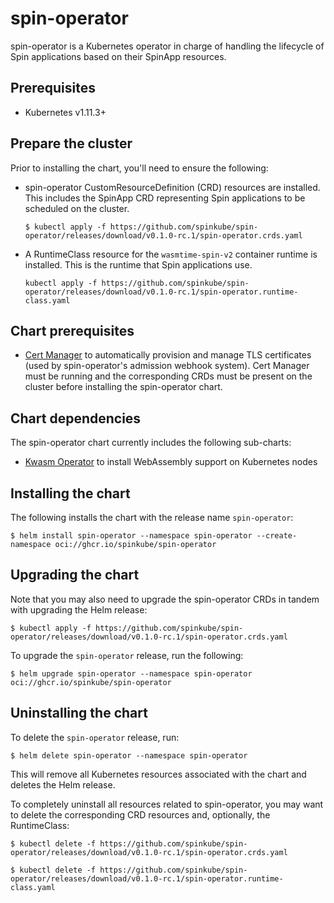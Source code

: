 # spin-operator

spin-operator is a Kubernetes operator in charge of handling the lifecycle of Spin applications based on their SpinApp resources.

## Prerequisites

- Kubernetes v1.11.3+

## Prepare the cluster

Prior to installing the chart, you'll need to ensure the following:

- spin-operator CustomResourceDefinition (CRD) resources are installed. This includes the SpinApp CRD representing Spin applications to be scheduled on the cluster.

  <!-- TODO: templatize with release version corresponding to chart's appVersion -->

  ```console
  $ kubectl apply -f https://github.com/spinkube/spin-operator/releases/download/v0.1.0-rc.1/spin-operator.crds.yaml
  ```

- A RuntimeClass resource for the `wasmtime-spin-v2` container runtime is installed. This is the runtime that Spin applications use.

  <!-- TODO: templatize with release version corresponding to chart's appVersion -->

  ```console
  kubectl apply -f https://github.com/spinkube/spin-operator/releases/download/v0.1.0-rc.1/spin-operator.runtime-class.yaml
  ```

## Chart prerequisites

- [Cert Manager](https://github.com/cert-manager/cert-manager) to automatically provision and manage TLS certificates (used by spin-operator's admission webhook system). Cert Manager must be running and the corresponding CRDs must be present on the cluster before installing the spin-operator chart.

## Chart dependencies

The spin-operator chart currently includes the following sub-charts:

- [Kwasm Operator](https://github.com/kwasm/kwasm-operator) to install WebAssembly support on Kubernetes nodes

## Installing the chart

The following installs the chart with the release name `spin-operator`:

<!-- TODO: templatize with release version corresponding to chart's appVersion -->

```console
$ helm install spin-operator --namespace spin-operator --create-namespace oci://ghcr.io/spinkube/spin-operator
```

## Upgrading the chart

Note that you may also need to upgrade the spin-operator CRDs in tandem with upgrading the Helm release:

<!-- TODO: templatize with release version corresponding to chart's appVersion -->

```console
$ kubectl apply -f https://github.com/spinkube/spin-operator/releases/download/v0.1.0-rc.1/spin-operator.crds.yaml
```

To upgrade the `spin-operator` release, run the following:

```console
$ helm upgrade spin-operator --namespace spin-operator oci://ghcr.io/spinkube/spin-operator
```

## Uninstalling the chart

To delete the `spin-operator` release, run:

```console
$ helm delete spin-operator --namespace spin-operator
```

This will remove all Kubernetes resources associated with the chart and deletes the Helm release.

To completely uninstall all resources related to spin-operator, you may want to delete the corresponding CRD resources and, optionally, the RuntimeClass:

<!-- TODO: templatize with release version corresponding to chart's appVersion -->

```console
$ kubectl delete -f https://github.com/spinkube/spin-operator/releases/download/v0.1.0-rc.1/spin-operator.crds.yaml

$ kubectl delete -f https://github.com/spinkube/spin-operator/releases/download/v0.1.0-rc.1/spin-operator.runtime-class.yaml
```

<!-- TODO: list out configuration options? -->
